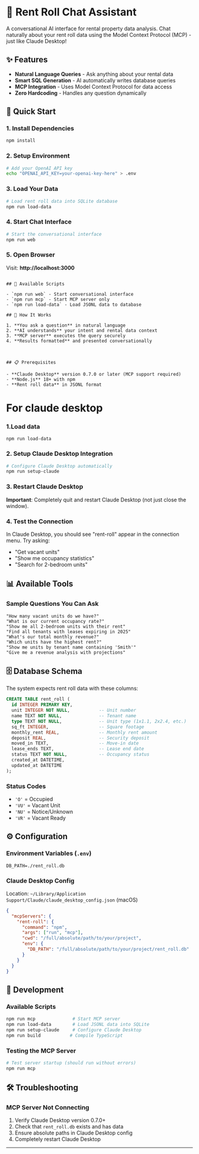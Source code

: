 # 🏢 Rent Roll Chat Assistant

A conversational AI interface for rental property data analysis. Chat naturally about your rent roll data using the Model Context Protocol (MCP) - just like Claude Desktop!

## ✨ Features

- **Natural Language Queries** - Ask anything about your rental data
- **Smart SQL Generation** - AI automatically writes database queries
- **MCP Integration** - Uses Model Context Protocol for data access
- **Zero Hardcoding** - Handles any question dynamically

## 🚀 Quick Start

### 1. Install Dependencies
```bash
npm install
```

### 2. Setup Environment
```bash
# Add your OpenAI API key
echo "OPENAI_API_KEY=your-openai-key-here" > .env
```

### 3. Load Your Data
```bash
# Load rent roll data into SQLite database
npm run load-data
```

### 4. Start Chat Interface
```bash
# Start the conversational interface
npm run web
```

### 5. Open Browser
Visit: **http://localhost:3000**


```

## 🔧 Available Scripts

- `npm run web` - Start conversational interface
- `npm run mcp` - Start MCP server only
- `npm run load-data` - Load JSONL data to database

## 🎯 How It Works

1. **You ask a question** in natural language
2. **AI understands** your intent and rental data context
3. **MCP server** executes the query securely
4. **Results formatted** and presented conversationally



## 📋 Prerequisites

- **Claude Desktop** version 0.7.0 or later (MCP support required)
- **Node.js** 18+ with npm
- **Rent roll data** in JSONL format

```

# For claude desktop

### 1.Load data

```
npm run load-data
```

### 2. Setup Claude Desktop Integration

```bash
# Configure Claude Desktop automatically
npm run setup-claude
```

### 3. Restart Claude Desktop

**Important**: Completely quit and restart Claude Desktop (not just close the window).

### 4. Test the Connection

In Claude Desktop, you should see "rent-roll" appear in the connection menu. Try asking:

- "Get vacant units"
- "Show me occupancy statistics"
- "Search for 2-bedroom units"

## 📊 Available Tools


### Sample Questions You Can Ask 

```
"How many vacant units do we have?"
"What is our current occupancy rate?"
"Show me all 2-bedroom units with their rent"
"Find all tenants with leases expiring in 2025"
"What's our total monthly revenue?"
"Which units have the highest rent?"
"Show me units by tenant name containing 'Smith'"
"Give me a revenue analysis with projections"
```

## 🗄️ Database Schema

The system expects rent roll data with these columns:

```sql
CREATE TABLE rent_roll (
  id INTEGER PRIMARY KEY,
  unit INTEGER NOT NULL,           -- Unit number
  name TEXT NOT NULL,              -- Tenant name
  type TEXT NOT NULL,              -- Unit type (1x1.1, 2x2.4, etc.)
  sq_ft INTEGER,                   -- Square footage
  monthly_rent REAL,               -- Monthly rent amount
  deposit REAL,                    -- Security deposit
  moved_in TEXT,                   -- Move-in date
  lease_ends TEXT,                 -- Lease end date
  status TEXT NOT NULL,            -- Occupancy status
  created_at DATETIME,
  updated_at DATETIME
);
```

### Status Codes
- `'O'` = Occupied
- `'VU'` = Vacant Unit
- `'NU'` = Notice/Unknown
- `'VR'` = Vacant Ready




## ⚙️ Configuration

### Environment Variables (`.env`)
```env
DB_PATH=./rent_roll.db
```

### Claude Desktop Config
Location: `~/Library/Application Support/Claude/claude_desktop_config.json` (macOS)

```json
{
  "mcpServers": {
    "rent-roll": {
      "command": "npm",
      "args": ["run", "mcp"],
      "cwd": "/full/absolute/path/to/your/project",
      "env": {
        "DB_PATH": "/full/absolute/path/to/your/project/rent_roll.db"
      }
    }
  }
}
```

## 🔧 Development

### Available Scripts

```bash
npm run mcp              # Start MCP server
npm run load-data        # Load JSONL data into SQLite
npm run setup-claude     # Configure Claude Desktop
npm run build           # Compile TypeScript
```

### Testing the MCP Server

```bash
# Test server startup (should run without errors)
npm run mcp


```

## 🛠️ Troubleshooting

### MCP Server Not Connecting
1. Verify Claude Desktop version 0.7.0+
2. Check that `rent_roll.db` exists and has data
3. Ensure absolute paths in Claude Desktop config
4. Completely restart Claude Desktop





---
